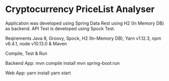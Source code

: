 # Cryptocurrency PriceList Analyser

Application was developed using Spring Data Rest using H2 (In Memory DB) as backend. API Test is developed using Spock Test.

Reqirements Java 8, Groovy, Spock, H2 (In-Memory DB), Yarn v1.12.3, npm v6.4.1, node v10.13.0 & Maven

Compile, Test & Run

Backend App: 
  mvn compile install 
  mvn spring-boot:run
  
Web App: 
  yarn install
  yarn start
